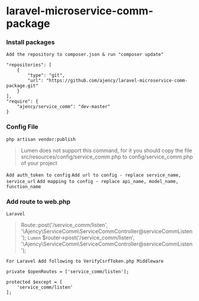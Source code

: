# laravel-microservice-comm-package

### Install packages
`Add the repository to composer.json & run "composer update"`
```
"repositories": [
    {
        "type": "git",
        "url": "https://github.com/ajency/laravel-microservice-comm-package.git"
    }
],
"require": {
    "ajency/service_comm": "dev-master"
}
```

### Config File
`php artisan vendor:publish`
> Lumen does not support this command, for it you should copy the file src/resources/config/service_comm.php to config/service_comm.php of your project

`Add auth_token to config`
`Add url to config - replace service_name, service_url`
`Add mapping to config - replace api_name, model_name, function_name`

### Add route to web.php
`Laravel`
> Route::post('/service_comm/listen', '\Ajency\ServiceComm\ServiceCommController@serviceCommListen');
`Lumen`
> $router->post('/service_comm/listen', '\Ajency\ServiceComm\ServiceCommController@serviceCommListen');

`For Laravel Add following to VerifyCsrfToken.php Middleware`
```
private $openRoutes = ['service_comm/listen'];

protected $except = [
    'service_comm/listen'
];
```
